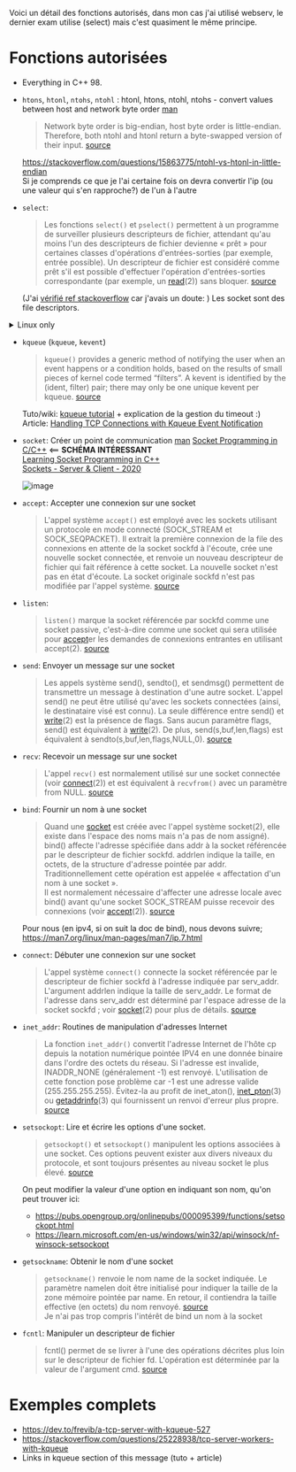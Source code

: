Voici un détail des fonctions autorisés, dans mon cas j'ai utilisé webserv, le dernier exam utilise (select) mais c'est quasiment le même principe.

# Fonctions autorisées

 - Everything in C++ 98.
 - `htons`, `htonl`, `ntohs`, `ntohl` : htonl, htons, ntohl, ntohs - convert values between host and network byte order [man](https://linux.die.net/man/3/htons)
   > Network byte order is big-endian, host byte order is little-endian. Therefore, both ntohl and htonl return a byte-swapped version of their input. [source](https://stackoverflow.com/a/11423368/)

    https://stackoverflow.com/questions/15863775/ntohl-vs-htonl-in-little-endian  
    Si je comprends ce que je l'ai certaine fois on devra convertir l'ip (ou une valeur qui s'en rapproche?) de l'un à l'autre
 - `select`:
   > Les fonctions `select()` et `pselect()` permettent à un programme de surveiller plusieurs descripteurs de fichier, attendant qu'au moins l'un des descripteurs de fichier devienne « prêt » pour certaines classes d'opérations d'entrées-sorties (par exemple, entrée possible). Un descripteur de fichier est considéré comme prêt s'il est possible d'effectuer l'opération d'entrées-sorties correspondante (par exemple, un [read](http://manpagesfr.free.fr/man/man2/read.2.html)(2)) sans bloquer. [source](http://manpagesfr.free.fr/man/man2/select.2.html)
     
    (J'ai [vérifié ref stackoverflow](https://stackoverflow.com/questions/13378035/socket-and-file-descriptors) car j'avais un doute: ) Les socket sont des file descriptors.
<details>
  <summary>Linux only</summary>

**/!\ Mac OS X doesn't support epoll, but it does support [kqueue](https://developer.apple.com/legacy/library/documentation/Darwin/Reference/ManPages/man2/kqueue.2.html) which is very similar.** [ref](https://stackoverflow.com/a/4039853/)
  
 - `poll`
   > `poll()` est une variation de [select](http://manpagesfr.free.fr/man/man2/select.2.html)(2) : il attend que l'un des descripteurs de fichier parmi un ensemble soit prêt pour effectuer des entrées-sorties.  
   > L'ensemble des descripteurs de fichier à surveiller est indiqué dans l'argument fds qui est un tableau de structures nfds [...]. [source](http://manpagesfr.free.fr/man/man2/poll.2.html)
     
    [What are the differences between poll and select?](https://stackoverflow.com/questions/970979/what-are-the-differences-between-poll-and-select) Apparemment il faudra utiliser poll au lieu de select (mais ça c'est une réponse pour du C++17 mais je pense que c'est pareil pour du std98.
 - `epoll` (`epoll_create`, `epoll_ctl`, `epoll_wait`): epoll - Notifications d'événements d'entrées-sorties.
   > epoll est une variante de [poll](http://manpagesfr.free.fr/man/man2/poll.2.html)(2) que l'on peut déclencher par niveau ou par changement d'état, et monte bien en charge pour un grand nombre de descripteurs simultanés. Trois appels système sont fournis pour configurer et commander un ensemble epoll [source](http://manpagesfr.free.fr/man/man7/epoll.7.html)
     
    [select v.s. poll v.s. epoll](https://hechao.li/2022/01/04/select-vs-poll-vs-epoll/)
</details>

 - `kqueue` (`kqueue`, `kevent`) 
   > `kqueue()` provides a generic method of notifying the user when an event happens or a condition holds, based on the results of small pieces of kernel code termed “filters”. A kevent is identified by the (ident, filter) pair; there may only be one unique kevent per kqueue. [source](https://man.openbsd.org/kqueue.2)  
   
   Tuto/wiki: [kqueue tutorial](https://wiki.netbsd.org/tutorials/kqueue_tutorial/) + explication de la gestion du timeout :)
   Article: [Handling TCP Connections with Kqueue Event Notification](http://eradman.com/posts/kqueue-tcp.html)
 - `socket`: Créer un point de communication [man](http://manpagesfr.free.fr/man/man2/socket.2.html)
   [Socket Programming in C/C++](https://www.geeksforgeeks.org/socket-programming-cc/) <== **SCHÉMA INTÉRESSANT**  
   [Learning Socket Programming in C++](https://www.codingninjas.com/blog/2020/07/06/learning-socket-programming-in-c/)  
   [Sockets - Server & Client - 2020](https://www.bogotobogo.com/cplusplus/sockets_server_client.php)   

   ![image](https://user-images.githubusercontent.com/92152391/191218824-6c560606-d705-4c7f-8691-24e02811ec14.png)  

 - `accept`: Accepter une connexion sur une socket  
   > L'appel système `accept()` est employé avec les sockets utilisant un protocole en mode connecté (SOCK_STREAM et SOCK_SEQPACKET). Il extrait la première connexion de la file des connexions en attente de la socket sockfd à l'écoute, crée une nouvelle socket connectée, et renvoie un nouveau descripteur de fichier qui fait référence à cette socket. La nouvelle socket n'est pas en état d'écoute. La socket originale sockfd n'est pas modifiée par l'appel système. [source](http://manpagesfr.free.fr/man/man2/accept.2.html)
 - `listen`:
   > `listen()` marque la socket référencée par sockfd comme une socket passive, c'est-à-dire comme une socket qui sera utilisée pour [accept](http://manpagesfr.free.fr/man/man2/accept.2.html)er les demandes de connexions entrantes en utilisant accept(2). [source](http://manpagesfr.free.fr/man/man2/listen.2.html)
 - `send`: Envoyer un message sur une socket
   > Les appels système send(), sendto(), et sendmsg() permettent de transmettre un message à destination d'une autre socket. L'appel send() ne peut être utilisé qu'avec les sockets connectées (ainsi, le destinataire visé est connu). La seule différence entre send() et [write](http://manpagesfr.free.fr/man/man2/write.2.html)(2) est la présence de flags. Sans aucun paramètre flags, send() est équivalent à [write](http://manpagesfr.free.fr/man/man2/write.2.html)(2). De plus, send(s,buf,len,flags) est équivalent à sendto(s,buf,len,flags,NULL,0). [source](http://manpagesfr.free.fr/man/man2/send.2.html)
 - `recv`: Recevoir un message sur une socket
   > L'appel `recv()` est normalement utilisé sur une socket connectée (voir [connect](http://manpagesfr.free.fr/man/man2/connect.2.html)(2)) et est équivalent à `recvfrom()` avec un paramètre from NULL. [source](http://manpagesfr.free.fr/man/man2/recv.2.html)
 - `bind`: Fournir un nom à une socket  
   > Quand une [socket](http://manpagesfr.free.fr/man/man2/socket.2.html) est créée avec l'appel système socket(2), elle existe dans l'espace des noms mais n'a pas de nom assigné). bind() affecte l'adresse spécifiée dans addr à la socket référencée par le descripteur de fichier sockfd. addrlen indique la taille, en octets, de la structure d'adresse pointée par addr. Traditionnellement cette opération est appelée « affectation d'un nom à une socket ».  
    > Il est normalement nécessaire d'affecter une adresse locale avec bind() avant qu'une socket SOCK_STREAM puisse recevoir des connexions (voir [accept](http://manpagesfr.free.fr/man/man2/accept.2.html)(2)). [source](http://manpagesfr.free.fr/man/man2/bind.2.html)
    
    Pour nous (en ipv4, si on suit la doc de bind), nous devons suivre; https://man7.org/linux/man-pages/man7/ip.7.html
 - `connect`: Débuter une connexion sur une socket  
   > L'appel système `connect()` connecte la socket référencée par le descripteur de fichier sockfd à l'adresse indiquée par serv_addr. L'argument addrlen indique la taille de serv_addr. Le format de l'adresse dans serv_addr est déterminé par l'espace adresse de la socket sockfd ; voir [socket](http://manpagesfr.free.fr/man/man2/socket.2.html)(2) pour plus de détails. [source](http://manpagesfr.free.fr/man/man2/connect.2.html)
 - `inet_addr`: Routines de manipulation d'adresses Internet  
   > La fonction `inet_addr()` convertit l'adresse Internet de l'hôte cp depuis la notation numérique pointée IPV4 en une donnée binaire dans l'ordre des octets du réseau. Si l'adresse est invalide, INADDR_NONE (généralement -1) est renvoyé. L'utilisation de cette fonction pose problème car -1 est une adresse valide (255.255.255.255). Évitez-la au profit de inet_aton(), [inet_pton](http://manpagesfr.free.fr/man/man3/inet_pton.3.html)(3) ou [getaddrinfo](http://manpagesfr.free.fr/man/man3/getaddrinfo.3.html)(3) qui fournissent un renvoi d'erreur plus propre. [source](http://manpagesfr.free.fr/man/man3/inet.3.html)
 - `setsockopt`: Lire et écrire les options d'une socket.
   > `getsockopt()` et `setsockopt()` manipulent les options associées à une socket. Ces options peuvent exister aux divers niveaux du protocole, et sont toujours présentes au niveau socket le plus élevé. [source](http://manpagesfr.free.fr/man/man2/getsockopt.2.html)  

   On peut modifier la valeur d'une option en indiquant son nom, qu'on peut trouver ici:
     - https://pubs.opengroup.org/onlinepubs/000095399/functions/setsockopt.html
     - https://learn.microsoft.com/en-us/windows/win32/api/winsock/nf-winsock-setsockopt
 - `getsockname`: Obtenir le nom d'une socket  
   > `getsockname()` renvoie le nom name de la socket indiquée. Le paramètre namelen doit être initialisé pour indiquer la taille de la zone mémoire pointée par name. En retour, il contiendra la taille effective (en octets) du nom renvoyé. [source](http://manpagesfr.free.fr/man/man2/getsockname.2.html)  
    Je n'ai pas trop compris l'intérêt de bind un nom à la socket
 - `fcntl`: Manipuler un descripteur de fichier  
   > fcntl() permet de se livrer à l'une des opérations décrites plus loin sur le descripteur de fichier fd. L'opération est déterminée par la valeur de l'argument cmd. [source](http://manpagesfr.free.fr/man/man2/fcntl.2.html)

# Exemples complets

- https://dev.to/frevib/a-tcp-server-with-kqueue-527
- https://stackoverflow.com/questions/25228938/tcp-server-workers-with-kqueue
- Links in kqueue section of this message (tuto + article)
